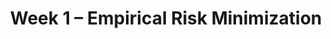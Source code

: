 ---
    title: Week 1 – Empirical Risk Minimization
    weekNumber: 1
    days:
      - date: 2021-9-28
        events:
          "**LEC 2**{: .label .label-lecture } [Minimizing Mean Absolute Error](../resources/lecture/lec02.pdf) ([code](http://datahub.ucsd.edu/user-redirect/git-sync?repo=https://github.com/dsc-courses/dsc40a-2021-fa&subPath=lectures/lec02/lec02.ipynb))":
            "[Ch. 1, Pages 5-9](resources/notes/notes_chapter_1.pdf#page=5)"
      - date: 2021-09-29
        events:
          "**DISC 1**{: .label .label-disc} **[Mathematical Foundations (due 9/30)](../resources/groupwork/groupwork01.pdf)**":
      - date: 2021-9-30
        events:
          "**LEC 3**{: .label .label-lecture } [Mean Squared Error and Empirical Risk Minimization](../resources/lecture/lec03.pdf) ([code](http://datahub.ucsd.edu/user-redirect/git-sync?repo=https://github.com/dsc-courses/dsc40a-2021-fa&subPath=lectures/lec03/lec03.ipynb)) ([video](https://campuswire.com/c/GF82D3B2E/feed/50))":
            "[Ch. 1, Pages 9-12](resources/notes/notes_chapter_1.pdf#page=9)"
---
